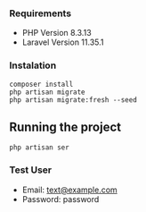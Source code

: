 ### Requirements
- PHP Version 8.3.13
- Laravel Version 11.35.1

### Instalation
```
composer install
php artisan migrate
php artisan migrate:fresh --seed
```

## Running the project
`
php artisan ser
`

### Test User
- Email: text@example.com
- Password: password

